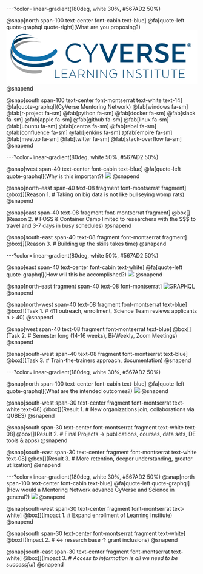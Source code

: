 ---?color=linear-gradient(180deg, white 30%, #567AD2 50%)

@snap[north span-100 text-center font-cabin text-blue]
@fa[quote-left quote-graphql quote-right](What are you proposing?)
![GRAPHQL](/assets/imagery/cyverse_cmyk.png)
@snapend

@snap[south span-100 text-center font-montserrat text-white text-14]
@fa[quote-graphql](CyVerse Mentoring Network)
@fab[windows fa-sm] @fab[r-project fa-sm] @fab[python fa-sm] @fab[docker fa-sm] @fab[slack fa-sm] @fab[apple fa-sm]  @fab[github fa-sm] @fab[linux fa-sm] @fab[ubuntu fa-sm] @fab[centos fa-sm] 
@fab[rebel fa-sm] @fab[confluence fa-sm] @fab[jenkins fa-sm] @fab[empire fa-sm] @fab[meetup fa-sm] @fab[twitter fa-sm] @fab[stack-overflow fa-sm] 
@snapend

---?color=linear-gradient(80deg, white 50%, #567AD2 50%)

@snap[west span-40 text-center font-cabin text-blue]
@fa[quote-left quote-graphql](Why is this important?)
<img src="https://media.giphy.com/media/xTiQyKnqAjwCJ2vdUQ/giphy.gif" height="200">
@snapend

@snap[north-east span-40 text-08 fragment font-montserrat fragment]
@box[](Reason 1. # Taking on big data is not like bullseying womp rats)
@snapend

@snap[east span-40 text-08 fragment font-montserrat fragment]
@box[](Reason 2. # FOSS & Container Camp limited to researchers with the $$$ to travel and 3-7 days in busy schedules)
@snapend

@snap[south-east span-40 text-08 fragment font-montserrat fragment]
@box[](Reason 3. # Building up the skills takes time)
@snapend

---?color=linear-gradient(80deg, white 50%, #567AD2 50%)

@snap[east span-40 text-center font-cabin text-white]
@fa[quote-left quote-graphql](How will this be accomplished?)
<img src="https://media.giphy.com/media/xTiQyqOfjVs9qDHtqE/giphy.gif" height="200">
@snapend

@snap[north-east fragment span-40 text-08 font-montserrat]
![GRAPHQL](https://qubeshub.org/app/site/media/images/shared/logos/qubes_logo_tagline.png)
@snapend

@snap[north-west span-40 text-08 fragment font-montserrat text-blue]
@box[](Task 1. # 411 outreach, enrollment, Science Team reviews applicants n > 40)
@snapend

@snap[west span-40 text-08 fragment font-montserrat text-blue]
@box[](Task 2. # Semester long (14-16 weeks), Bi-Weekly, Zoom Meetings)
@snapend

@snap[south-west span-40 text-08 fragment font-montserrat text-blue]
@box[](Task 3. # Train-the-trainers approach, documentation)
@snapend

---?color=linear-gradient(180deg, white 30%, #567AD2 50%)

@snap[north span-100 text-center font-cabin text-blue]
@fa[quote-left quote-graphql](What are the intended outcomes?)
<img src="https://media.giphy.com/media/2SRvACIOCEOys/giphy.gif" height="200">
@snapend

@snap[south-west span-30 text-center fragment font-montserrat text-white text-08]
@box[](Result 1. # New organizations join, collaborations via QUBES)
@snapend

@snap[south span-30 text-center font-montserrat fragment text-white text-08]
@box[](Result 2. # Final Projects → publications, courses, data sets, DE tools & apps)
@snapend

@snap[south-east span-30 text-center fragment font-montserrat text-white text-08]
@box[](Result 3.  # More retention, deeper understanding, greater utilization)
@snapend

---?color=linear-gradient(180deg, white 30%, #567AD2 50%)
@snap[north span-100 text-center font-cabin text-blue]
@fa[quote-left quote-graphql](How would a Mentoring Network advance CyVerse and Science in general?)
<img src="https://media.giphy.com/media/HReeuHOl360eY/giphy.gif" height="200">
@snapend

@snap[south-west span-30 text-center fragment font-montserrat text-white]
@box[](Impact 1. # Expand enrollment of Learning Institute)
@snapend

@snap[south span-30 text-center font-montserrat fragment text-white]
@box[](Impact 2. # ↔ research base ↑ grant inclusions)
@snapend

@snap[south-east span-30 text-center fragment font-montserrat text-white]
@box[](Impact 3. # *Access to information is all we need to be successful*)
@snapend
